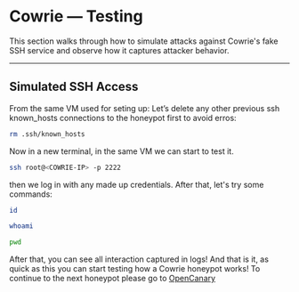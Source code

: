 #  Cowrie — Testing

This section walks through how to simulate attacks against Cowrie's fake SSH service and observe how it captures attacker behavior.

---

## Simulated SSH Access

From the same VM used for seting up:
Let’s delete any other previous ssh known_hosts connections to the honeypot first to avoid erros:
```bash
rm .ssh/known_hosts
```
Now in a new terminal, in the same VM we can start to test it.
```bash
ssh root@<COWRIE-IP> -p 2222
```
then we log in with any made up credentials.
After that, let's try some commands:
```bash
id

whoami

pwd
```
After that, you can see all interaction captured in logs! 
And that is it, as quick as this you can start testing how a Cowrie honeypot works!
To continue to the next honeypot please go to [OpenCanary](../OpenCanary/setup.md)

